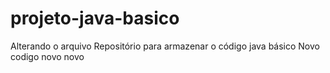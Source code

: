 # projeto-java-basico
Alterando o arquivo Repositório para armazenar o código java básico
Novo codigo novo novo